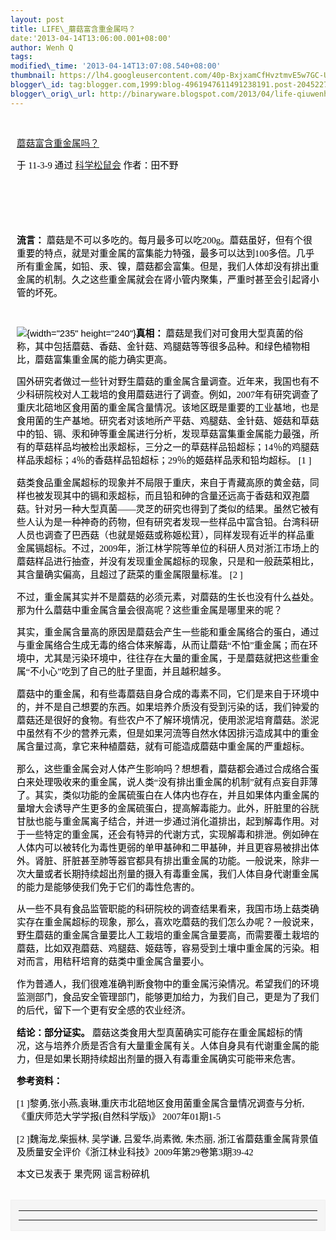 ```yaml
--- 
layout: post 
title: LIFE\_蘑菇富含重金属吗？ 
date:'2013-04-14T13:06:00.001+08:00' 
author: Wenh Q
tags:
modified\_time: '2013-04-14T13:07:08.540+08:00' 
thumbnail: https://lh4.googleusercontent.com/40p-BxjxamCfHvztmvE5w7GC-U-uaI4f8k\_m8URQzUgKdCsYcfJFKIJnPBXA-29swsPkiil0XiQ1cO\_UV3YoGvF8qZXzZAo00RF6mr5tHpFVKVrrAq8=s72-c
blogger\_id: tag:blogger.com,1999:blog-4961947611491238191.post-204522708052090153
blogger\_orig\_url: http://binaryware.blogspot.com/2013/04/life-qiuwenhutigatbloggercom.html
---
```

<div
style="color: black; direction: ltr; font-family: &quot;Arial&quot;; font-size: 11pt; height: 11pt; margin-bottom: 0; margin-left: 7.5pt; margin-right: 7.5pt; margin-top: 0; padding: 0;">

<span style="background-color: #c3d9ff; font-size: 1pt;"></span>

</div>

<div
style="color: black; direction: ltr; font-family: &quot;Arial&quot;; font-size: 11pt; margin-bottom: 0; margin-left: 7.5pt; margin-right: 7.5pt; margin-top: 0; padding: 0;">

<span
style="color: #0000ee; font-family: &quot;Verdana&quot;; text-decoration: underline;">[蘑菇富含重金属吗？](http://songshuhui.net/archives/51280)</span>

</div>

<div
style="color: black; direction: ltr; font-family: &quot;Arial&quot;; font-size: 11pt; margin-bottom: 0; margin-left: 7.5pt; margin-right: 7.5pt; margin-top: 0; padding-bottom: 8pt; padding-left: 0; padding-right: 0; padding-top: 0;">

<span style="font-family: &quot;Verdana&quot;;">于 11-3-9 通过
</span><span
style="color: #0000ee; font-family: &quot;Verdana&quot;; text-decoration: underline;">[科学松鼠会](http://songshuhui.net/)</span><span
style="font-family: &quot;Verdana&quot;;"> 作者：田不野</span>

</div>

<div
style="color: black; direction: ltr; font-family: &quot;Arial&quot;; font-size: 11pt; height: 11pt; margin-bottom: 0; margin-left: 7.5pt; margin-right: 7.5pt; margin-top: 0; padding: 0;">

<span style="font-family: &quot;Verdana&quot;;"></span>

</div>

<div
style="color: black; direction: ltr; font-family: &quot;Arial&quot;; font-size: 11pt; height: 11pt; margin-bottom: 0; margin-left: 7.5pt; margin-right: 7.5pt; margin-top: 0; padding: 0;">

<span style="font-family: &quot;Verdana&quot;;"></span>

</div>

<div
style="color: black; direction: ltr; font-family: &quot;Arial&quot;; font-size: 11pt; margin-bottom: 0; margin-left: 7.5pt; margin-right: 7.5pt; margin-top: 0; padding: 0;">

<span
style="font-family: &quot;Verdana&quot;; font-weight: bold;">流言：
</span><span
style="font-family: &quot;Verdana&quot;;">蘑菇是不可以多吃的。每月最多可以吃200g。蘑菇虽好，但有个很重要的特点，就是对重金属的富集能力特强，最多可以达到100多倍。几乎所有重金属，如铅、汞、镍，蘑菇都会富集。但是，我们人体却没有排出重金属的机制。久之这些重金属就会在肾小管内聚集，严重时甚至会引起肾小管的坏死。</span>

</div>

<div
style="color: black; direction: ltr; font-family: &quot;Arial&quot;; font-size: 11pt; height: 11pt; margin-bottom: 0; margin-left: 7.5pt; margin-right: 7.5pt; margin-top: 0; padding: 0;">

<span style="font-family: &quot;Verdana&quot;;"></span>

</div>

<div
style="color: black; direction: ltr; font-family: &quot;Arial&quot;; font-size: 11pt; margin-bottom: 0; margin-left: 7.5pt; margin-right: 7.5pt; margin-top: 0; padding: 0;">

![](https://lh4.googleusercontent.com/40p-BxjxamCfHvztmvE5w7GC-U-uaI4f8k_m8URQzUgKdCsYcfJFKIJnPBXA-29swsPkiil0XiQ1cO_UV3YoGvF8qZXzZAo00RF6mr5tHpFVKVrrAq8){width="235"
height="240"}<span
style="font-family: &quot;Verdana&quot;; font-weight: bold;">真相：</span><span
style="font-family: &quot;Verdana&quot;;"> 蘑菇是我们对可食用大型真菌的俗称，其中包括蘑菇、香菇、金针菇、鸡腿菇等等很多品种。和绿色植物相比，蘑菇富集重金属的能力确实更高。</span>

</div>

<div
style="color: black; direction: ltr; font-family: &quot;Arial&quot;; font-size: 11pt; margin-bottom: 0; margin-left: 7.5pt; margin-right: 7.5pt; margin-top: 0; padding: 0;">

<span
style="font-family: &quot;Verdana&quot;;">国外研究者做过一些针对野生蘑菇的重金属含量调查。近年来，我国也有不少科研院校对人工栽培的食用蘑菇进行了调查。例如，2007年有研究调查了重庆北碚地区食用菌的重金属含量情况。该地区既是重要的工业基地，也是食用菌的生产基地。研究者对该地所产平菇、鸡腿菇、金针菇、姬菇和草菇中的铅、镉、汞和砷等重金属进行分析，发现草菇富集重金属能力最强，所有的草菇样品均被检出汞超标，三分之一的草菇样品铅超标；14％的鸡腿菇样品汞超标；4％的香菇样品铅超标；29％的姬菇样品汞和铅均超标。
[1
]</span>

</div>

<div
style="color: black; direction: ltr; font-family: &quot;Arial&quot;; font-size: 11pt; margin-bottom: 0; margin-left: 7.5pt; margin-right: 7.5pt; margin-top: 0; padding: 0;">

<span
style="font-family: &quot;Verdana&quot;;">菇类食品重金属超标的现象并不局限于重庆，来自于青藏高原的黄金菇，同样也被发现其中的镉和汞超标，而且铅和砷的含量还远高于香菇和双孢蘑菇。针对另一种大型真菌——灵芝的研究也得到了类似的结果。虽然它被有些人认为是一种神奇的药物，但有研究者发现一些样品中富含铅。台湾科研人员也调查了巴西菇（也就是姬菇或称姬松茸），同样发现有近半的样品重金属镉超标。不过，2009年，浙江林学院等单位的科研人员对浙江市场上的蘑菇样品进行抽查，并没有发现重金属超标的现象，只是和一般蔬菜相比，其含量确实偏高，且超过了蔬菜的重金属限量标准。
[2
]</span>

</div>

<div
style="color: black; direction: ltr; font-family: &quot;Arial&quot;; font-size: 11pt; margin-bottom: 0; margin-left: 7.5pt; margin-right: 7.5pt; margin-top: 0; padding: 0;">

<span
style="font-family: &quot;Verdana&quot;;">不过，重金属其实并不是蘑菇的必须元素，对蘑菇的生长也没有什么益处。那为什么蘑菇中重金属含量会很高呢？这些重金属是哪里来的呢？</span>

</div>

<div
style="color: black; direction: ltr; font-family: &quot;Arial&quot;; font-size: 11pt; margin-bottom: 0; margin-left: 7.5pt; margin-right: 7.5pt; margin-top: 0; padding: 0;">

<span
style="font-family: &quot;Verdana&quot;;">其实，重金属含量高的原因是蘑菇会产生一些能和重金属络合的蛋白，通过与重金属络合生成无毒的络合体来解毒，从而让蘑菇“不怕”重金属；而在环境中，尤其是污染环境中，往往存在大量的重金属，于是蘑菇就把这些重金属“不小心”吃到了自己的肚子里面，并且越积越多。</span>

</div>

<div
style="color: black; direction: ltr; font-family: &quot;Arial&quot;; font-size: 11pt; margin-bottom: 0; margin-left: 7.5pt; margin-right: 7.5pt; margin-top: 0; padding: 0;">

<span
style="font-family: &quot;Verdana&quot;;">蘑菇中的重金属，和有些毒蘑菇自身合成的毒素不同，它们是来自于环境中的，并不是自己想要的东西。如果培养介质没有受到污染的话，我们钟爱的蘑菇还是很好的食物。有些农户不了解环境情况，使用淤泥培育蘑菇。淤泥中虽然有不少的营养元素，但是如果河流等自然水体因排污造成其中的重金属含量过高，拿它来种植蘑菇，就有可能造成蘑菇中重金属的严重超标。</span>

</div>

<div
style="color: black; direction: ltr; font-family: &quot;Arial&quot;; font-size: 11pt; margin-bottom: 0; margin-left: 7.5pt; margin-right: 7.5pt; margin-top: 0; padding: 0;">

<span
style="font-family: &quot;Verdana&quot;;">那么，这些重金属会对人体产生影响吗？想想看，蘑菇都会通过合成络合蛋白来处理吸收来的重金属，说人类“没有排出重金属的机制”就有点妄自菲薄了。其实，类似功能的金属硫蛋白在人体内也存在，并且如果体内重金属的量增大会诱导产生更多的金属硫蛋白，提高解毒能力。此外，肝脏里的谷胱甘肽也能与重金属离子结合，并进一步通过消化道排出，起到解毒作用。对于一些特定的重金属，还会有特异的代谢方式，实现解毒和排泄。例如砷在人体内可以被转化为毒性更弱的单甲基砷和二甲基砷，并且更容易被排出体外。肾脏、肝脏甚至肺等器官都具有排出重金属的功能。一般说来，除非一次大量或者长期持续超出剂量的摄入有毒重金属，我们人体自身代谢重金属的能力是能够使我们免于它们的毒性危害的。</span>

</div>

<div
style="color: black; direction: ltr; font-family: &quot;Arial&quot;; font-size: 11pt; margin-bottom: 0; margin-left: 7.5pt; margin-right: 7.5pt; margin-top: 0; padding: 0;">

<span
style="font-family: &quot;Verdana&quot;;">从一些不具有食品监管职能的科研院校的调查结果看来，我国市场上菇类确实存在重金属超标的现象，那么，喜欢吃蘑菇的我们怎么办呢？一般说来，野生蘑菇的重金属含量要比人工栽培的重金属含量要高，而需要覆土栽培的蘑菇，比如双孢蘑菇、鸡腿菇、姬菇等，容易受到土壤中重金属的污染。相对而言，用秸秆培育的菇类中重金属含量要小。</span>

</div>

<div
style="color: black; direction: ltr; font-family: &quot;Arial&quot;; font-size: 11pt; margin-bottom: 0; margin-left: 7.5pt; margin-right: 7.5pt; margin-top: 0; padding: 0;">

<span
style="font-family: &quot;Verdana&quot;;">作为普通人，我们很难准确判断食物中的重金属污染情况。希望我们的环境监测部门，食品安全管理部门，能够更加给力，为我们自己，更是为了我们的后代，留下一个更有安全感的农业经济。</span>

</div>

<div
style="color: black; direction: ltr; font-family: &quot;Arial&quot;; font-size: 11pt; margin-bottom: 0; margin-left: 7.5pt; margin-right: 7.5pt; margin-top: 0; padding: 0;">

<span
style="font-family: &quot;Verdana&quot;; font-weight: bold;">结论：部分证实。
</span><span
style="font-family: &quot;Verdana&quot;;">蘑菇这类食用大型真菌确实可能存在重金属超标的情况，这与培养介质是否含有大量重金属有关。人体自身具有代谢重金属的能力，但是如果长期持续超出剂量的摄入有毒重金属确实可能带来危害。</span>

</div>

<div
style="color: black; direction: ltr; font-family: &quot;Arial&quot;; font-size: 11pt; margin-bottom: 0; margin-left: 7.5pt; margin-right: 7.5pt; margin-top: 0; padding: 0;">

<span
style="font-family: &quot;Verdana&quot;; font-weight: bold;">参考资料：</span>

</div>

<div
style="color: black; direction: ltr; font-family: &quot;Arial&quot;; font-size: 11pt; margin-bottom: 0; margin-left: 7.5pt; margin-right: 7.5pt; margin-top: 0; padding: 0;">

<span
style="font-family: &quot;Verdana&quot;;">
[1
]黎勇,张小燕,袁琳,重庆市北碚地区食用菌重金属含量情况调查与分析,
《重庆师范大学学报(自然科学版)》 2007年01期1-5</span>

</div>

<div
style="color: black; direction: ltr; font-family: &quot;Arial&quot;; font-size: 11pt; margin-bottom: 0; margin-left: 7.5pt; margin-right: 7.5pt; margin-top: 0; padding: 0;">

<span style="font-family: &quot;Verdana&quot;;">
[2
]魏海龙,柴振林,
吴学谦, 吕爱华,尚素微, 朱杰丽,
浙江省蘑菇重金属背景值及质量安全评价《浙江林业科技》2009年第29卷第3期39-42</span>

</div>

<div
style="color: black; direction: ltr; font-family: &quot;Arial&quot;; font-size: 11pt; margin-bottom: 0; margin-left: 7.5pt; margin-right: 7.5pt; margin-top: 0; padding: 0;">

<span style="font-family: &quot;Verdana&quot;;">本文已发表于 果壳网
谣言粉碎机</span>

</div>

<div
style="color: black; direction: ltr; font-family: &quot;Arial&quot;; font-size: 11pt; height: 11pt; margin: 0; padding: 0;">

<span style="font-family: &quot;Verdana&quot;;"></span>

</div>

<div
style="color: black; direction: ltr; font-family: &quot;Arial&quot;; font-size: 11pt; margin-bottom: 0; margin-left: 1.5pt; margin-right: 1.5pt; margin-top: 0; padding-bottom: 0; padding-left: 0; padding-right: 0; padding-top: 0.8pt;">




</div>

<div
style="color: black; direction: ltr; font-family: &quot;Arial&quot;; font-size: 11pt; margin-bottom: 0; margin-left: 0.8pt; margin-right: 0.8pt; margin-top: 0; padding-bottom: 0; padding-left: 0; padding-right: 0; padding-top: 0.8pt;">




</div>



<div
style="border: 1px solid #f0f0f0; color: black; font-family: Arial, sans-serif; max-width: 650px;">

<div style="background-color: whitesmoke; padding: 2px 12px;">

  --- ---
  
   

      
  --- ---

</div>

</div>
